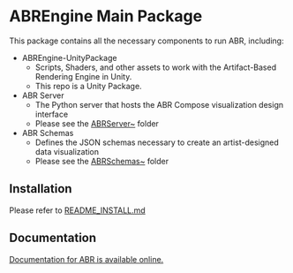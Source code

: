 # ABREngine Main Package

This package contains all the necessary components to run ABR, including:

- ABREngine-UnityPackage
    - Scripts, Shaders, and other assets to work with the Artifact-Based Rendering Engine in Unity.
    - This repo is a Unity Package.
- ABR Server
    - The Python server that hosts the ABR Compose visualization design interface
    - Please see the [ABRServer~](./ABRServer~) folder
- ABR Schemas
    - Defines the JSON schemas necessary to create an artist-designed data visualization
    - Please see the [ABRSchemas~](./ABRSchemas~) folder

## Installation

Please refer to [README_INSTALL.md](./README_INSTALL.md)

## Documentation

[Documentation for ABR is available online.](https://ivlab.github.io/ABREngine-UnityPackage)
